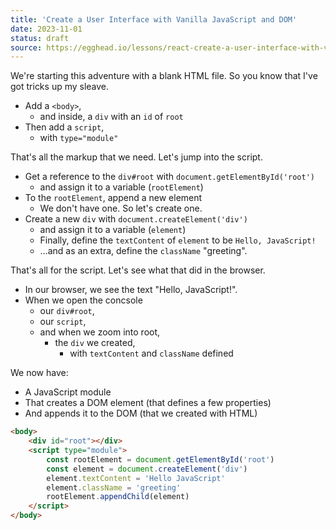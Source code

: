 ```yaml
---
title: 'Create a User Interface with Vanilla JavaScript and DOM'
date: 2023-11-01
status: draft
source: https://egghead.io/lessons/react-create-a-user-interface-with-vanilla-javascript-and-dom
---
```


We're starting this adventure with a blank HTML file.
So you know that I've got tricks up my sleave.

- Add a `<body>`,
  - and inside, a `div` with an `id` of `root`
- Then add a `script`,
  - with `type="module"`

That's all the markup that we need.
Let's jump into the script.

- Get a reference to the `div#root` with `document.getElementById('root')`
  - and assign it to a variable (`rootElement`)
- To the `rootElement`, append a new element
  - We don't have one. So let's create one.
- Create a new `div` with `document.createElement('div')`
  - and assign it to a variable (`element`)
  - Finally, define the `textContent` of `element` to be `Hello, JavaScript!`
  - …and as an extra, define the `className` "greeting".

That's all for the script.
Let's see what that did in the browser.

- In our browser, we see the text "Hello, JavaScript!".
- When we open the concsole
  - our `div#root`,
  - our `script`,
  - and when we zoom into root,
    - the `div` we created,
      - with `textContent` and `className` defined

We now have:

- A JavaScript module
- That creates a DOM element (that defines a few properties)
- And appends it to the DOM (that we created with HTML)

```html
<body>
	<div id="root"></div>
	<script type="module">
		const rootElement = document.getElementById('root')
		const element = document.createElement('div')
		element.textContent = 'Hello JavaScript'
		element.className = 'greeting'
		rootElement.appendChild(element)
	</script>
</body>
```
